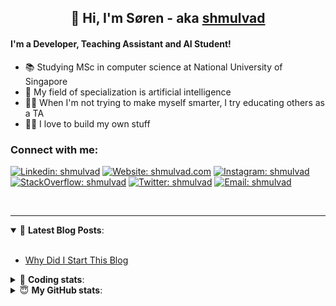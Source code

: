 <h2 align="center">
	👋 Hi, I'm Søren - aka <a href="https://shmulvad.com">shmulvad</a>
</h2>

#### I'm a Developer, Teaching Assistant and AI Student!
- 📚 Studying MSc in computer science at National University of Singapore
- 🧠 My field of specialization is artificial intelligence
- 👨‍🏫 When I'm not trying to make myself smarter, I try educating others as a TA
- 👨‍💻 I love to build my own stuff

### Connect with me:

[![Linkedin: shmulvad](https://img.shields.io/badge/shmulvad-blue?style=flat&logo=Linkedin&logoColor=white)][linkedin]
[![Website: shmulvad.com](https://img.shields.io/badge/shmulvad.com-47CCCC?&style=flat&logo=Google-Chrome&logoColor=white)][website]
[![Instagram: shmulvad](https://img.shields.io/badge/-@shmulvad-purple?style=flat&logo=Instagram&logoColor=white)][instagram]
[![StackOverflow: shmulvad](https://img.shields.io/badge/shmulvad-FE7A16?style=flat&logo=stack-overflow&logoColor=white)][stackOverflow]
[![Twitter: shmulvad](https://img.shields.io/badge/@shmulvad-1ca0f1?style=flat&logo=twitter&logoColor=white)][twitter]
[![Email: shmulvad](https://img.shields.io/badge/shmulvad-D14836?style=flat&logo=gmail&logoColor=white)][mail]

<br />

---

<details open>
 <summary>📕 <b>Latest Blog Posts</b>: </summary>

<br>

<!-- BLOG-POST-LIST:START -->
- [Why Did I Start This Blog](https://shmulvad.com/blog/why-did-start-this-blog)
<!-- BLOG-POST-LIST:END -->

</details>

<!-- --- -->

<details>
 <summary>🤖 <b>Coding stats</b>: </summary>

<br>

<!--START_SECTION:waka-->
**I'm a Night 🦉** 

```text
🌞 Morning    94 commits     ██░░░░░░░░░░░░░░░░░░░░░░░   8.04% 
🌆 Daytime    448 commits    █████████░░░░░░░░░░░░░░░░   38.32% 
🌃 Evening    399 commits    ████████░░░░░░░░░░░░░░░░░   34.13% 
🌙 Night      228 commits    █████░░░░░░░░░░░░░░░░░░░░   19.5%

```


📊 **This Week I Spent My Time On** 

```text
💬 Programming Languages: 
Python                   11 mins             ████████████████████░░░░░   80.55% 
Text                     1 min               ██░░░░░░░░░░░░░░░░░░░░░░░   9.85% 
Other                    1 min               ██░░░░░░░░░░░░░░░░░░░░░░░   9.59%

🔥 Editors: 
VS Code                  11 mins             ████████████████████░░░░░   80.55% 
Sublime Text             1 min               ██░░░░░░░░░░░░░░░░░░░░░░░   9.85% 
Zsh                      1 min               ██░░░░░░░░░░░░░░░░░░░░░░░   9.59%

🐱‍💻 Projects: 
overvaagning             11 mins             ████████████████████░░░░░   80.55% 
Terminal                 1 min               ██░░░░░░░░░░░░░░░░░░░░░░░   9.59% 
Unknown Project          0 secs              █░░░░░░░░░░░░░░░░░░░░░░░░   6.67% 
AdventOfCode             0 secs              ░░░░░░░░░░░░░░░░░░░░░░░░░   3.18% 
tsp                      0 secs              ░░░░░░░░░░░░░░░░░░░░░░░░░   0.0%

```


 Last Updated on 08/12/2021
<!--END_SECTION:waka-->

</details>

<!-- --- -->

<details>
 <summary>😇 <b>My GitHub stats</b>: </summary>

<br>

<img align="left" alt="shmulvad's Github Stats" src="https://github-readme-stats.vercel.app/api?username=shmulvad&show_icons=true&hide_border=true" />

</details>



[website]: https://shmulvad.com
[twitter]: https://twitter.com/shmulvad
[linkedin]: https://linkedin.com/in/shmulvad
[instagram]: https://instagram.com/shmulvad
[stackOverflow]: https://stackoverflow.com/users/9248793/shmulvad
[mail]: mailto:shmulvad@gmail.com
[github]: https://github.com/shmulvad
